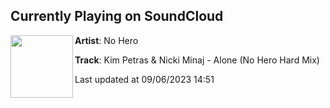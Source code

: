 ## Currently Playing on SoundCloud

[<img align="left" width="100" src="https://i1.sndcdn.com/artworks-3xud0niyyJTGnXSn-9BlbHg-t500x500.jpg">](https://soundcloud.com/officialnohero/kim-petras-nicki-minaj-alone-no-hero-hard-mix)

**Artist**: No Hero 

**Track**: Kim Petras & Nicki Minaj - Alone (No Hero Hard Mix)

Last updated at 09/06/2023 14:51
